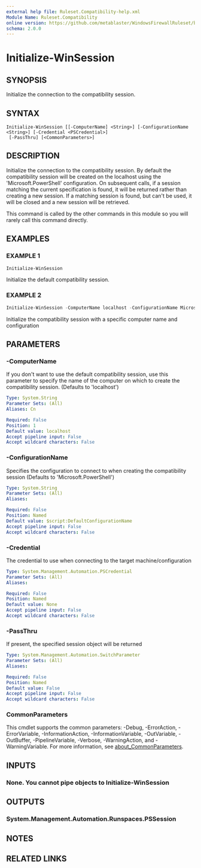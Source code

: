 ```yaml
---
external help file: Ruleset.Compatibility-help.xml
Module Name: Ruleset.Compatibility
online version: https://github.com/metablaster/WindowsFirewallRuleset/blob/master/Modules/Ruleset.Compatibility/Help/en-US/Initialize-WinSession.md
schema: 2.0.0
---
```


# Initialize-WinSession

## SYNOPSIS

Initialize the connection to the compatibility session.

## SYNTAX

```none
Initialize-WinSession [[-ComputerName] <String>] [-ConfigurationName <String>] [-Credential <PSCredential>]
 [-PassThru] [<CommonParameters>]
```

## DESCRIPTION

Initialize the connection to the compatibility session.
By default the compatibility session will be created on the localhost using the 'Microsoft.PowerShell' configuration.
On subsequent calls, if a session matching the current specification is found,
it will be returned rather than creating a new session.
If a matching session is found, but can't be used,
it will be closed and a new session will be retrieved.

This command is called by the other commands in this module so you will rarely call this command directly.

## EXAMPLES

### EXAMPLE 1

```powershell
Initialize-WinSession
```

Initialize the default compatibility session.

### EXAMPLE 2

```powershell
Initialize-WinSession -ComputerName localhost -ConfigurationName Microsoft.PowerShell
```

Initialize the compatibility session with a specific computer name and configuration

## PARAMETERS

### -ComputerName

If you don't want to use the default compatibility session, use
this parameter to specify the name of the computer on which to create
the compatibility session.
(Defaults to 'localhost')

```yaml
Type: System.String
Parameter Sets: (All)
Aliases: Cn

Required: False
Position: 1
Default value: localhost
Accept pipeline input: False
Accept wildcard characters: False
```

### -ConfigurationName

Specifies the configuration to connect to when creating the compatibility session
(Defaults to 'Microsoft.PowerShell')

```yaml
Type: System.String
Parameter Sets: (All)
Aliases:

Required: False
Position: Named
Default value: $script:DefaultConfigurationName
Accept pipeline input: False
Accept wildcard characters: False
```

### -Credential

The credential to use when connecting to the target machine/configuration

```yaml
Type: System.Management.Automation.PSCredential
Parameter Sets: (All)
Aliases:

Required: False
Position: Named
Default value: None
Accept pipeline input: False
Accept wildcard characters: False
```

### -PassThru

If present, the specified session object will be returned

```yaml
Type: System.Management.Automation.SwitchParameter
Parameter Sets: (All)
Aliases:

Required: False
Position: Named
Default value: False
Accept pipeline input: False
Accept wildcard characters: False
```

### CommonParameters

This cmdlet supports the common parameters: -Debug, -ErrorAction, -ErrorVariable, -InformationAction, -InformationVariable, -OutVariable, -OutBuffer, -PipelineVariable, -Verbose, -WarningAction, and -WarningVariable. For more information, see [about_CommonParameters](http://go.microsoft.com/fwlink/?LinkID=113216).

## INPUTS

### None. You cannot pipe objects to Initialize-WinSession

## OUTPUTS

### System.Management.Automation.Runspaces.PSSession

## NOTES

## RELATED LINKS
